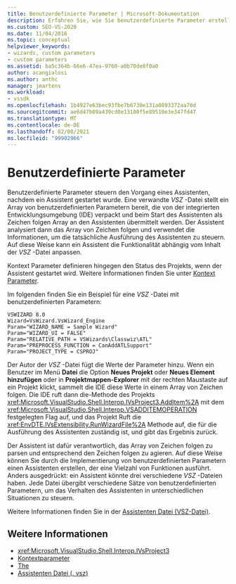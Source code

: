 ```yaml
---
title: Benutzerdefinierte Parameter | Microsoft-Dokumentation
description: Erfahren Sie, wie Sie benutzerdefinierte Parameter erstellen, die den Vorgang eines Assistenten nach dem Start eines Assistenten steuern, indem Sie eine VSZ-Datei ändern.
ms.custom: SEO-VS-2020
ms.date: 11/04/2016
ms.topic: conceptual
helpviewer_keywords:
- wizards, custom parameters
- custom parameters
ms.assetid: ba5c364b-66e6-47ea-9760-a0b70de8f0a0
author: acangialosi
ms.author: anthc
manager: jmartens
ms.workload:
- vssdk
ms.openlocfilehash: 1b4927e63bec93fbe7b6730e131a0893372aa70d
ms.sourcegitcommit: ae6d47b09a439cd0e13180f5e89510e3e347fd47
ms.translationtype: MT
ms.contentlocale: de-DE
ms.lasthandoff: 02/08/2021
ms.locfileid: "99902966"
---
```

# <a name="custom-parameters"></a>Benutzerdefinierte Parameter
Benutzerdefinierte Parameter steuern den Vorgang eines Assistenten, nachdem ein Assistent gestartet wurde. Eine verwandte *VSZ* -Datei stellt ein Array von benutzerdefinierten Parametern bereit, die von der integrierten Entwicklungsumgebung (IDE) verpackt und beim Start des Assistenten als Zeichen folgen Array an den Assistenten übermittelt werden. Der Assistent analysiert dann das Array von Zeichen folgen und verwendet die Informationen, um die tatsächliche Ausführung des Assistenten zu steuern. Auf diese Weise kann ein Assistent die Funktionalität abhängig vom Inhalt der *VSZ* -Datei anpassen.

 Kontext Parameter definieren hingegen den Status des Projekts, wenn der Assistent gestartet wird. Weitere Informationen finden Sie unter [Kontext Parameter](../../extensibility/internals/context-parameters.md).

 Im folgenden finden Sie ein Beispiel für eine *VSZ* -Datei mit benutzerdefinierten Parametern:

```
VSWIZARD 8.0
Wizard=VsWizard.VsWizard_Engine
Param="WIZARD_NAME = Sample Wizard"
Param="WIZARD_UI = FALSE"
Param="RELATIVE_PATH = VSWizards\Classwiz\ATL"
Param="PREPROCESS_FUNCTION = CanAddATLSupport"
Param="PROJECT_TYPE = CSPROJ"
```

 Der Autor der *VSZ* -Datei fügt die Werte der Parameter hinzu. Wenn ein Benutzer im Menü **Datei** die Option **Neues Projekt** oder **Neues Element hinzufügen** oder in **Projektmappen-Explorer** mit der rechten Maustaste auf ein Projekt klickt, sammelt die IDE diese Werte in einem Array von Zeichen folgen. Die IDE ruft dann die-Methode des Projekts <xref:Microsoft.VisualStudio.Shell.Interop.IVsProject3.AddItem%2A> mit dem <xref:Microsoft.VisualStudio.Shell.Interop.VSADDITEMOPERATION> festgelegten Flag auf, und das Projekt Ruft die <xref:EnvDTE.IVsExtensibility.RunWizardFile%2A> Methode auf, die für die Ausführung des Assistenten zuständig ist, und gibt das Ergebnis zurück.

 Der Assistent ist dafür verantwortlich, das Array von Zeichen folgen zu parsen und entsprechend den Zeichen folgen zu agieren. Auf diese Weise können Sie durch die Implementierung von benutzerdefinierten Parametern einen Assistenten erstellen, der eine Vielzahl von Funktionen ausführt. Anders ausgedrückt: ein Assistent könnte drei verschiedene *VSZ* -Dateien haben. Jede Datei übergibt verschiedene Sätze von benutzerdefinierten Parametern, um das Verhalten des Assistenten in unterschiedlichen Situationen zu steuern.

 Weitere Informationen finden Sie in der [Assistenten Datei (VSZ-Datei)](../../extensibility/internals/wizard-dot-vsz-file.md).

## <a name="see-also"></a>Weitere Informationen
- <xref:Microsoft.VisualStudio.Shell.Interop.IVsProject3>
- [Kontextparameter](../../extensibility/internals/context-parameters.md)
- [The](../../extensibility/internals/wizards.md)
- [Assistenten Datei (. vsz)](../../extensibility/internals/wizard-dot-vsz-file.md)
